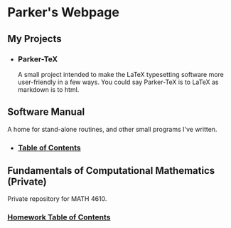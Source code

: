 # Parker's Webpage

## My Projects
* ### Parker-TeX  
    A small project intended to make the LaTeX typesetting software more user-friendly in a few ways. You could say Parker-TeX is to LaTeX as markdown is to html.

## Software Manual 
A home for stand-alone routines, and other small programs I've written. 
* ### [Table of Contents]() 

## Fundamentals of Computational Mathematics (Private)

Private repository for MATH 4610. 

### [Homework Table of Contents](https://github.com/ParkerBywater718/math4610/blob/master/homework/hw_toc.md)
